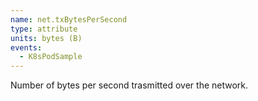 ```yaml
---
name: net.txBytesPerSecond
type: attribute
units: bytes (B)
events:
  - K8sPodSample
---
```


Number of bytes per second trasmitted over the network.